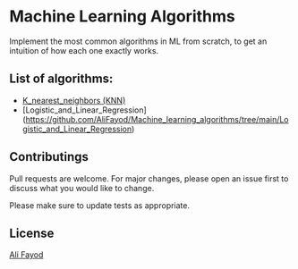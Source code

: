 # Machine Learning Algorithms

Implement the most common algorithms in ML from scratch, to get an intuition of how each one exactly works.

## List of algorithms:
* [K_nearest_neighbors (KNN)](https://github.com/AliFayod/Machine_learning_algorithms/tree/main/KNN)
* [Logistic_and_Linear_Regression] (https://github.com/AliFayod/Machine_learning_algorithms/tree/main/Logistic_and_Linear_Regression)


## Contributings

Pull requests are welcome. For major changes, please open an issue first
to discuss what you would like to change.

Please make sure to update tests as appropriate.

## License

[Ali Fayod](https://github.com/AliFayod)